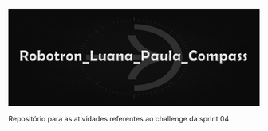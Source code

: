 ![compass logo](img/readme_logo.png)

Repositório para as atividades referentes ao challenge da sprint 04
